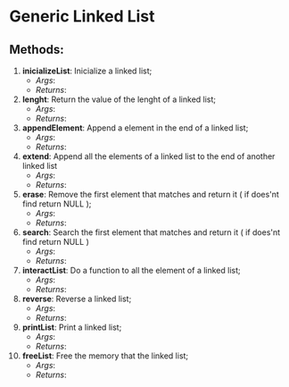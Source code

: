 # Generic Linked List
## Methods:
1) **inicializeList**: Inicialize a linked list;
    - *Args*:
    - *Returns*:
2) **lenght**: Return the value of the lenght of a linked list;
    - *Args*:
    - *Returns*:
3) **appendElement**: Append a element in the end of a linked list;
    - *Args*:
    - *Returns*:
4) **extend**: Append all the elements of a linked list to the end of another linked list
    - *Args*:
    - *Returns*:
5) **erase**: Remove the first element that matches and return it ( if does'nt find return NULL );
    - *Args*:
    - *Returns*:
6) **search**: Search the first element that matches and return it ( if does'nt find return NULL )
    - *Args*:
    - *Returns*:
7) **interactList**: Do a function to all the element of a linked list;
    - *Args*:
    - *Returns*:
8) **reverse**: Reverse a linked list;
    - *Args*:
    - *Returns*:
9) **printList**: Print a linked list;
    - *Args*:
    - *Returns*:
10) **freeList**: Free the memory that the linked list;
    - *Args*:
    - *Returns*: